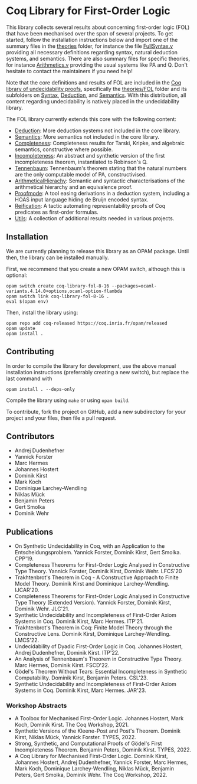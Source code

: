 # Coq Library for First-Order Logic

This library collects several results about concerning first-order logic (FOL) that have been mechanised over the span of several projects. To get started, follow the installation instructions below and import one of the summary files in the [theories](theories) folder, for instance the file [FullSyntax.v](theories/FullSyntax.v) providing all necessary definitions regarding syntax, natural deduction systems, and semantics. There are also summary files for specific theories, for instance [Arithmetics.v](theories/Arithmetics.v) providing the usual systems like PA and Q. Don't hesitate to contact the maintainers if you need help!

Note that the core definitions and results of FOL are included in the [Coq library of undecidability proofs](https://github.com/uds-psl/coq-library-undecidability), specifically the [theories/FOL](https://github.com/uds-psl/coq-library-undecidability/tree/coq-8.16/theories/FOL) folder and its subfolders on [Syntax](https://github.com/uds-psl/coq-library-undecidability/tree/coq-8.16/theories/FOL/Syntax), [Deduction](https://github.com/uds-psl/coq-library-undecidability/tree/coq-8.16/theories/FOL/Deduction), and [Semantics](https://github.com/uds-psl/coq-library-undecidability/tree/coq-8.16/theories/FOL/Semantics). With this distribution, all content regarding undecidability is natively placed in the undecidability library.

The FOL library currently extends this core with the following content:

- [Deduction](theories/Deduction): More deduction systems not included in the core library.
- [Semantics](theories/Semantics): More semantics not included in the core library.
- [Completeness](theories/Completeness): Completeness results for Tarski, Kripke, and algebraic semantics, constructive where possible.
- [Incompleteness](theories/Incompleteness): An abstract and synthetic version of the first incompleteness theorem, instantiated to Robinson's Q.
- [Tennenbaum](theories/Tennenbaum): Tennenbaum's theorem stating that the natural numbers are the only computable model of PA, constructivised.
- [ArithmeticalHierachy](theories/ArithmeticalHierarchy): Semantic and syntactic characterisations of the arithmetical hierarchy and an equivalence proof.
- [Proofmode](theories/Proofmode): A tool easing derivations in a deduction system, including a HOAS input language hiding de Bruijn encoded syntax.
- [Reification](theories/Reification): A tactic automating representability proofs of Coq predicates as first-order formulas.
- [Utils](theories/Utils): A collection of additional results needed in various projects.

## Installation

We are currently planning to release this library as an OPAM package. Until then, the library can be installed manually.

First, we recommend that you create a new OPAM switch, although this is optional:

```
opam switch create coq-library-fol-8-16 --packages=ocaml-variants.4.14.0+options,ocaml-option-flambda
opam switch link coq-library-fol-8-16 .
eval $(opam env)
```

Then, install the library using:

```
opam repo add coq-released https://coq.inria.fr/opam/released
opam update
opam install .
```

## Contributing

In order to compile the library for development, use the above manual installation instructions (preferrably creating a new switch), but replace the last command with
```
opam install . --deps-only
```

Compile the library using `make` or using `opam build`.

To contribute, fork the project on GitHub, add a new subdirectory for your project and your files, then file a pull request.


## Contributors

- Andrej Dudenhefner
- Yannick Forster
- Marc Hermes
- Johannes Hostert
- Dominik Kirst
- Mark Koch
- Dominique Larchey-Wendling
- Niklas Mück
- Benjamin Peters
- Gert Smolka
- Dominik Wehr

## Publications

- On Synthetic Undecidability in Coq, with an Application to the Entscheidungsproblem. Yannick Forster, Dominik Kirst, Gert Smolka. CPP'19.
- Completeness Theorems for First-Order Logic Analysed in Constructive Type Theory. Yannick Forster, Dominik Kirst, Dominik Wehr. LFCS'20
- Trakhtenbrot's Theorem in Coq - A Constructive Approach to Finite Model Theory. Dominik Kirst and Dominique Larchey-Wendling. IJCAR'20.
- Completeness Theorems for First-Order Logic Analysed in Constructive Type Theory (Extended Version). Yannick Forster, Dominik Kirst, Dominik Wehr. JLC'21.
- Synthetic Undecidability and Incompleteness of First-Order Axiom Systems in Coq. Dominik Kirst, Marc Hermes. ITP'21.
- Trakhtenbrot's Theorem in Coq: Finite Model Theory through the Constructive Lens. Dominik Kirst, Dominique Larchey-Wendling. LMCS'22.
- Undecidability of Dyadic First-Order Logic in Coq. Johannes Hostert, Andrej Dudenhefner, Dominik Kirst. ITP'22.
- An Analysis of Tennenbaum's Theorem in Constructive Type Theory. Marc Hermes, Dominik Kirst. FSCD'22.
- Gödel's Theorem Without Tears: Essential Incompleteness in Synthetic Computability. Dominik Kirst, Benjamin Peters. CSL'23.
- Synthetic Undecidability and Incompleteness of First-Order Axiom Systems in Coq. Dominik Kirst, Marc Hermes. JAR'23.

### Workshop Abstracts

- A Toolbox for Mechanised First-Order Logic. Johannes Hostert, Mark Koch, Dominik Kirst. The Coq Workshop, 2021.
- Synthetic Versions of the Kleene-Post and Post's Theorem. Dominik Kirst, Niklas Mück, Yannick Forster. TYPES, 2022.
- Strong, Synthetic, and Computational Proofs of Gödel's First Incompleteness Theorem. Benjamin Peters, Dominik Kirst. TYPES, 2022.
- A Coq Library for Mechanised First-Order Logic. Dominik Kirst, Johannes Hostert, Andrej Dudenhefner, Yannick Forster, Marc Hermes, Mark Koch, Dominique Larchey-Wendling, Niklas Mück, Benjamin Peters, Gert Smolka, Dominik Wehr. The Coq Workshop, 2022.

